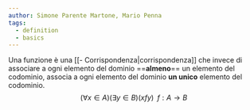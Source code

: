 ```yaml
---
author: Simone Parente Martone, Mario Penna
tags:
  - definition
  - basics
---
```

Una funzione è una [[- Corrispondenza|corrispondenza]] che invece di associare a ogni elemento del dominio ==**almeno**== un elemento del codominio, associa a ogni elemento del dominio **un unico** elemento del codominio.
$$(\forall x \in A)(\exists y \in B)(xfy)\; \;f:A \rightarrow B$$
